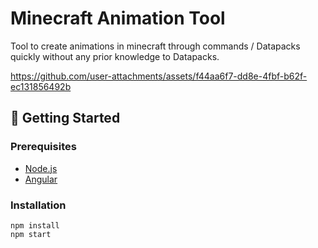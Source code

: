 # Minecraft Animation Tool
Tool to create animations in minecraft through commands / Datapacks quickly without any prior knowledge to Datapacks.

https://github.com/user-attachments/assets/f44aa6f7-dd8e-4fbf-b62f-ec131856492b

## 🚀 Getting Started

### Prerequisites

- [Node.js](https://nodejs.org/)
- [Angular](https://angular.dev/installation)

### Installation

```
npm install
npm start
```
